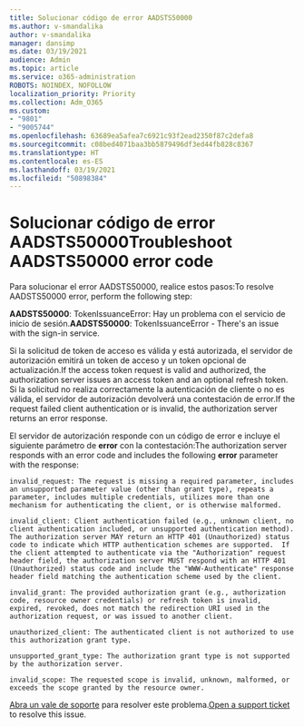 ```yaml
---
title: Solucionar código de error AADSTS50000
ms.author: v-smandalika
author: v-smandalika
manager: dansimp
ms.date: 03/19/2021
audience: Admin
ms.topic: article
ms.service: o365-administration
ROBOTS: NOINDEX, NOFOLLOW
localization_priority: Priority
ms.collection: Adm_O365
ms.custom:
- "9801"
- "9005744"
ms.openlocfilehash: 63689ea5afea7c6921c93f2ead2350f87c2defa8
ms.sourcegitcommit: c08bed4071baa3bb5879496df3ed44fb828c8367
ms.translationtype: HT
ms.contentlocale: es-ES
ms.lasthandoff: 03/19/2021
ms.locfileid: "50898384"
---
```

# <a name="troubleshoot-aadsts50000-error-code"></a><span data-ttu-id="265f1-102">Solucionar código de error AADSTS50000</span><span class="sxs-lookup"><span data-stu-id="265f1-102">Troubleshoot AADSTS50000 error code</span></span>

<span data-ttu-id="265f1-103">Para solucionar el error AADSTS50000, realice estos pasos:</span><span class="sxs-lookup"><span data-stu-id="265f1-103">To resolve AADSTS50000 error, perform the following step:</span></span>

<span data-ttu-id="265f1-104">**AADSTS50000**: TokenIssuanceError: Hay un problema con el servicio de inicio de sesión.</span><span class="sxs-lookup"><span data-stu-id="265f1-104">**AADSTS50000**: TokenIssuanceError - There's an issue with the sign-in service.</span></span>

<span data-ttu-id="265f1-105">Si la solicitud de token de acceso es válida y está autorizada, el servidor de autorización emitirá un token de acceso y un token opcional de actualización.</span><span class="sxs-lookup"><span data-stu-id="265f1-105">If the access token request is valid and authorized, the authorization server issues an access token and an optional refresh token.</span></span> <span data-ttu-id="265f1-106">Si la solicitud no realiza correctamente la autenticación de cliente o no es válida, el servidor de autorización devolverá una contestación de error.</span><span class="sxs-lookup"><span data-stu-id="265f1-106">If the request failed client authentication or is invalid, the authorization server returns an error response.</span></span>

<span data-ttu-id="265f1-107">El servidor de autorización responde con un código de error e incluye el siguiente parámetro de **error** con la contestación:</span><span class="sxs-lookup"><span data-stu-id="265f1-107">The authorization server responds with an error code and includes the following **error** parameter with the response:</span></span>

`invalid_request: The request is missing a required parameter, includes an unsupported parameter value (other than grant type), repeats a parameter, includes multiple credentials, utilizes more than one mechanism for authenticating the client, or is otherwise malformed.`

`invalid_client: Client authentication failed (e.g., unknown client, no client authentication included, or unsupported authentication method).  The authorization server MAY return an HTTP 401 (Unauthorized) status code to indicate which HTTP authentication schemes are supported.  If the client attempted to authenticate via the "Authorization" request header field, the authorization server MUST respond with an HTTP 401 (Unauthorized) status code and include the "WWW-Authenticate" response header field matching the authentication scheme used by the client.`

`invalid_grant: The provided authorization grant (e.g., authorization code, resource owner credentials) or refresh token is invalid, expired, revoked, does not match the redirection URI used in the authorization request, or was issued to another client.`

`unauthorized_client: The authenticated client is not authorized to use this authorization grant type.`

`unsupported_grant_type: The authorization grant type is not supported by the authorization server.`

`invalid_scope: The requested scope is invalid, unknown, malformed, or exceeds the scope granted by the resource owner.`

<span data-ttu-id="265f1-108">[Abra un vale de soporte](https://docs.microsoft.com/azure/active-directory/fundamentals/active-directory-troubleshooting-support-howto) para resolver este problema.</span><span class="sxs-lookup"><span data-stu-id="265f1-108">[Open a support ticket](https://docs.microsoft.com/azure/active-directory/fundamentals/active-directory-troubleshooting-support-howto) to resolve this issue.</span></span>